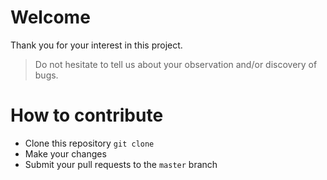 # Welcome

Thank you for your interest in this project.
> Do not hesitate to tell us about your observation and/or discovery of bugs.

# How to contribute

- Clone this repository ``git clone``
- Make your changes
- Submit your pull requests to the ``master`` branch
